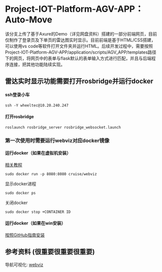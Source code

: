 # Project-IOT-Platform-AGV-APP： Auto-Move 

该分支上传了基于Axure的Demo（详见网盘资料）搭建的一部分前端网页，目前仅制作了登录页及下单页的雷达图实时显示。目前前端是基于HTML/CSS搭建，可以使用vs code等软件打开文件夹并运行HTML。后续开发过程中，需要按照Project-IOT-Platform-AGV-APP/application/scripts/AGV_APP/templates路径下的网页，将网页中的表单与flask默认的表单输入方式进行匹配，并且与后端程序连接，把其他功能陆续实现。

## 雷达实时显示功能需要打开rosbridge并运行docker

#### ssh登录小车
```
ssh -Y wheeltec@10.20.240.247
```
#### 打开rosbridge
```
roslaunch rosbridge_server rosbridge_websocket.launch
```
### 第一次使用时需要运行webviz对应docker镜像

#### 运行docker（如果在虚拟机安装）
[相关教程](https://blog.csdn.net/weixin_43134049/article/details/124476759)

```
sudo docker run -p 8080:8080 cruise/webviz
```

显示docker进程

```
sudo docker ps
```

关闭docker
```
sudo docker stop +CONTAINER ID
```
#### 运行docker（如果在win安装）
[按照GitHub指南安装](https://github.com/cruise-automation/webviz)



## 参考资料 (很重要很重要很重要)
导航可视化: [webviz](https://webviz.io/)

